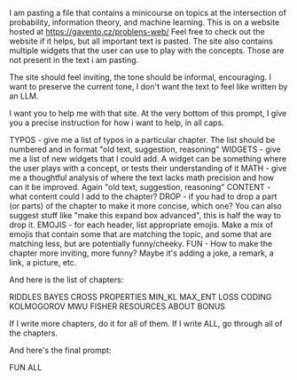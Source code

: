 I am pasting a file that contains a minicourse on topics at the intersection of probability, information theory, and machine learning. This is on a website hosted at https://gavento.cz/problens-web/ Feel free to check out the website if it helps, but all important text is pasted. The site also contains multiple widgets that the user can use to play with the concepts. Those are not present in the text i am pasting. 

The site should feel inviting, the tone should be informal, encouraging. I want to preserve the current tone, I don't want the text to feel like written by an LLM. 

I want you to help me with that site. At the very bottom of this prompt, I give you a precise instruction for how i want to help, in all caps. 

TYPOS - give me a list of typos in a particular chapter. The list should be numbered and in format "old text, suggestion, reasoning"
WIDGETS - give me a list of new widgets that I could add. A widget can be something where the user plays with a concept, or tests their understanding of it
MATH - give me a thoughtful analysis of where the text lacks math precision and how can it be improved. Again "old text, suggestion, reasoning"
CONTENT - what content could I add to the chapter? 
DROP - if you had to drop a part (or parts) of the chapter to make it more concise, which one? You can also suggest stuff like "make this expand box advanced", this is half the way to drop it. 
EMOJIS - for each header, list appropriate emojis. Make a mix of emojis that contain some that are matching the topic, and some that are matching less, but are potentially funny/cheeky. 
FUN - How to make the chapter more inviting, more funny? Maybe it's adding a joke, a remark, a link, a picture, etc. 

And here is the list of chapters:

RIDDLES
BAYES
CROSS
PROPERTIES
MIN_KL
MAX_ENT
LOSS
CODING
KOLMOGOROV
MWU
FISHER
RESOURCES
ABOUT
BONUS

If I write more chapters, do it for all of them. If I write ALL, go through all of the chapters. 

And here's the final prompt: 

FUN ALL